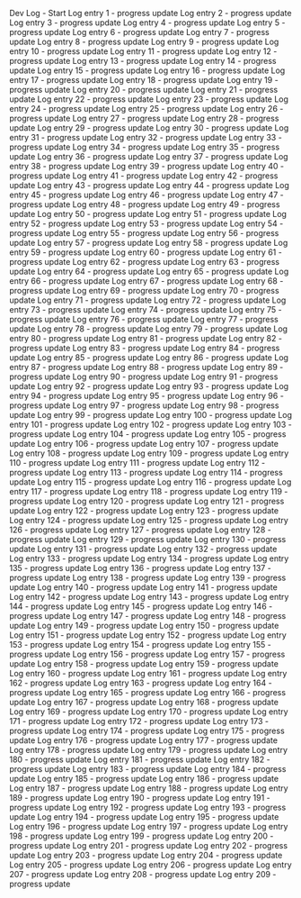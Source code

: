 Dev Log - Start
Log entry 1 - progress update
Log entry 2 - progress update
Log entry 3 - progress update
Log entry 4 - progress update
Log entry 5 - progress update
Log entry 6 - progress update
Log entry 7 - progress update
Log entry 8 - progress update
Log entry 9 - progress update
Log entry 10 - progress update
Log entry 11 - progress update
Log entry 12 - progress update
Log entry 13 - progress update
Log entry 14 - progress update
Log entry 15 - progress update
Log entry 16 - progress update
Log entry 17 - progress update
Log entry 18 - progress update
Log entry 19 - progress update
Log entry 20 - progress update
Log entry 21 - progress update
Log entry 22 - progress update
Log entry 23 - progress update
Log entry 24 - progress update
Log entry 25 - progress update
Log entry 26 - progress update
Log entry 27 - progress update
Log entry 28 - progress update
Log entry 29 - progress update
Log entry 30 - progress update
Log entry 31 - progress update
Log entry 32 - progress update
Log entry 33 - progress update
Log entry 34 - progress update
Log entry 35 - progress update
Log entry 36 - progress update
Log entry 37 - progress update
Log entry 38 - progress update
Log entry 39 - progress update
Log entry 40 - progress update
Log entry 41 - progress update
Log entry 42 - progress update
Log entry 43 - progress update
Log entry 44 - progress update
Log entry 45 - progress update
Log entry 46 - progress update
Log entry 47 - progress update
Log entry 48 - progress update
Log entry 49 - progress update
Log entry 50 - progress update
Log entry 51 - progress update
Log entry 52 - progress update
Log entry 53 - progress update
Log entry 54 - progress update
Log entry 55 - progress update
Log entry 56 - progress update
Log entry 57 - progress update
Log entry 58 - progress update
Log entry 59 - progress update
Log entry 60 - progress update
Log entry 61 - progress update
Log entry 62 - progress update
Log entry 63 - progress update
Log entry 64 - progress update
Log entry 65 - progress update
Log entry 66 - progress update
Log entry 67 - progress update
Log entry 68 - progress update
Log entry 69 - progress update
Log entry 70 - progress update
Log entry 71 - progress update
Log entry 72 - progress update
Log entry 73 - progress update
Log entry 74 - progress update
Log entry 75 - progress update
Log entry 76 - progress update
Log entry 77 - progress update
Log entry 78 - progress update
Log entry 79 - progress update
Log entry 80 - progress update
Log entry 81 - progress update
Log entry 82 - progress update
Log entry 83 - progress update
Log entry 84 - progress update
Log entry 85 - progress update
Log entry 86 - progress update
Log entry 87 - progress update
Log entry 88 - progress update
Log entry 89 - progress update
Log entry 90 - progress update
Log entry 91 - progress update
Log entry 92 - progress update
Log entry 93 - progress update
Log entry 94 - progress update
Log entry 95 - progress update
Log entry 96 - progress update
Log entry 97 - progress update
Log entry 98 - progress update
Log entry 99 - progress update
Log entry 100 - progress update
Log entry 101 - progress update
Log entry 102 - progress update
Log entry 103 - progress update
Log entry 104 - progress update
Log entry 105 - progress update
Log entry 106 - progress update
Log entry 107 - progress update
Log entry 108 - progress update
Log entry 109 - progress update
Log entry 110 - progress update
Log entry 111 - progress update
Log entry 112 - progress update
Log entry 113 - progress update
Log entry 114 - progress update
Log entry 115 - progress update
Log entry 116 - progress update
Log entry 117 - progress update
Log entry 118 - progress update
Log entry 119 - progress update
Log entry 120 - progress update
Log entry 121 - progress update
Log entry 122 - progress update
Log entry 123 - progress update
Log entry 124 - progress update
Log entry 125 - progress update
Log entry 126 - progress update
Log entry 127 - progress update
Log entry 128 - progress update
Log entry 129 - progress update
Log entry 130 - progress update
Log entry 131 - progress update
Log entry 132 - progress update
Log entry 133 - progress update
Log entry 134 - progress update
Log entry 135 - progress update
Log entry 136 - progress update
Log entry 137 - progress update
Log entry 138 - progress update
Log entry 139 - progress update
Log entry 140 - progress update
Log entry 141 - progress update
Log entry 142 - progress update
Log entry 143 - progress update
Log entry 144 - progress update
Log entry 145 - progress update
Log entry 146 - progress update
Log entry 147 - progress update
Log entry 148 - progress update
Log entry 149 - progress update
Log entry 150 - progress update
Log entry 151 - progress update
Log entry 152 - progress update
Log entry 153 - progress update
Log entry 154 - progress update
Log entry 155 - progress update
Log entry 156 - progress update
Log entry 157 - progress update
Log entry 158 - progress update
Log entry 159 - progress update
Log entry 160 - progress update
Log entry 161 - progress update
Log entry 162 - progress update
Log entry 163 - progress update
Log entry 164 - progress update
Log entry 165 - progress update
Log entry 166 - progress update
Log entry 167 - progress update
Log entry 168 - progress update
Log entry 169 - progress update
Log entry 170 - progress update
Log entry 171 - progress update
Log entry 172 - progress update
Log entry 173 - progress update
Log entry 174 - progress update
Log entry 175 - progress update
Log entry 176 - progress update
Log entry 177 - progress update
Log entry 178 - progress update
Log entry 179 - progress update
Log entry 180 - progress update
Log entry 181 - progress update
Log entry 182 - progress update
Log entry 183 - progress update
Log entry 184 - progress update
Log entry 185 - progress update
Log entry 186 - progress update
Log entry 187 - progress update
Log entry 188 - progress update
Log entry 189 - progress update
Log entry 190 - progress update
Log entry 191 - progress update
Log entry 192 - progress update
Log entry 193 - progress update
Log entry 194 - progress update
Log entry 195 - progress update
Log entry 196 - progress update
Log entry 197 - progress update
Log entry 198 - progress update
Log entry 199 - progress update
Log entry 200 - progress update
Log entry 201 - progress update
Log entry 202 - progress update
Log entry 203 - progress update
Log entry 204 - progress update
Log entry 205 - progress update
Log entry 206 - progress update
Log entry 207 - progress update
Log entry 208 - progress update
Log entry 209 - progress update
